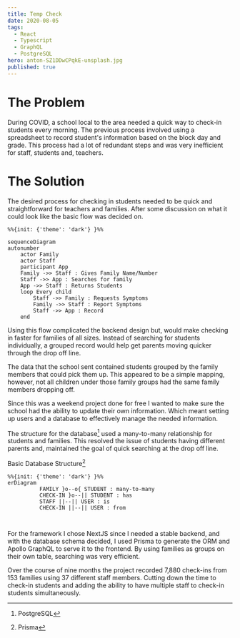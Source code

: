 ```yaml
---
title: Temp Check
date: 2020-08-05
tags:
  - React
  - Typescript
  - GraphQL
  - PostgreSQL
hero: anton-SZ1DDwCPqkE-unsplash.jpg
published: true
---
```

# The Problem

During COVID, a school local to the area needed a quick way to check-in students every morning. The previous process involved using a spreadsheet to record student's information based on the block day and grade. This process had a lot of redundant steps and was very inefficient for staff, students and, teachers. 

# The Solution

The desired process for checking in students needed to be quick and straightforward for teachers and families. After some discussion on what it could look like the basic flow was decided on.


```mermaid
%%{init: {'theme': 'dark'} }%%

sequenceDiagram
autonumber
    actor Family
    actor Staff
    participant App
    Family ->> Staff : Gives Family Name/Number
    Staff ->> App : Searches for family
    App ->> Staff : Returns Students
    loop Every child
        Staff ->> Family : Requests Symptoms
        Family ->> Staff : Report Symptoms
        Staff ->> App : Record
    end
```

Using this flow complicated the backend design but, would make checking in faster for families of all sizes. Instead of searching for students individually, a grouped record would help get parents moving quicker through the drop off line. 


The data that the school sent contained students grouped by the family members that could pick them up. This appeared to be a simple mapping, however, not all children under those family groups had the same family members dropping off.

Since this was a weekend project done for free I wanted to make sure the school had the ability to update their own information. Which meant setting up users and a database to effectively manage the needed information.


The structure for the database[^postgres] used a many-to-many relationship for students and families. This resolved the issue of students having different parents and, maintained the goal of quick searching at the drop off line.

Basic Database Structure[^Prisma]
```mermaid
%%{init: {'theme': 'dark'} }%%
erDiagram
          FAMILY }o--o{ STUDENT : many-to-many
          CHECK-IN }o--|| STUDENT : has
          STAFF ||--|| USER : is
          CHECK-IN ||--|| USER : from

          
```

For the framework I chose NextJS since I needed a stable backend, and with the database schema decided, I used Prisma to generate the ORM and Apollo GraphQL to serve it to the frontend. By using families as groups on their own table, searching was very efficient. 

Over the course of nine months the project recorded 7,880 check-ins from 153 families using 37 different staff members. Cutting down the time to check-in students and adding the ability to have multiple staff to check-in students simultaneously. 






[^postgres]: PostgreSQL

[^Prisma]: Prisma






<!-- Able to check-in 153 families with 208 students.  -->

